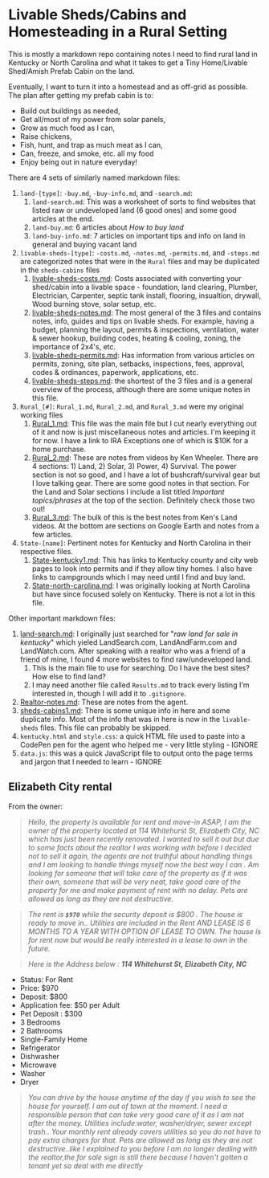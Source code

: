 # Livable Sheds/Cabins and Homesteading in a Rural Setting

This is mostly a markdown repo containing notes I need to find rural land in Kentucky or North Carolina and what it takes to get a Tiny Home/Livable Shed/Amish Prefab Cabin on the land.

Eventually, I want to turn it into a homestead and as off-grid as possible. The plan after getting my prefab cabin is to:

- Build out buildings as needed,
- Get all/most of my power from solar panels,
- Grow as much food as I can,
- Raise chickens,
- Fish, hunt, and trap as much meat as I can,
- Can, freeze, and smoke, etc. all my food
- Enjoy being out in nature everyday!

There are 4 sets of similarly named markdown files:

1. `land-[type]`: `-buy.md`, `-buy-info.md`, and `-search.md`:
   1. `land-search.md`: This was a worksheet of sorts to find websites that listed raw or undeveloped land (6 good ones) and some good articles at the end.
   2. `land-buy.md`: 6 articles about _How to buy land_
   3. `land-buy-info.md`: 7 articles on important tips and info on land in general and buying vacant land
1. `livable-sheds-[type]`: `-costs.md`, `-notes.md`, `-permits.md`, and `-steps.md` are categorized notes that were in the `Rural` files and may be duplicated in the `sheds-cabins` files
   1. [livable-sheds-costs.md](livable-sheds-costs.md): Costs associated with converting your shed/cabin into a livable space - foundation, land clearing, Plumber, Electrician, Carpenter, septic tank install, flooring, insualtion, drywall, Wood burning stove, solar setup, etc.
   2. [livable-sheds-notes.md](livable-sheds-notes.md): The most general of the 3 files and contains notes, info, guides and tips on livable sheds. For example, having a budget, planning the layout, permits & inspections, ventilation, water & sewer hookup, building codes, heating & cooling, zoning, the importance of 2x4's, etc.
   3. [livable-sheds-permits.md](livable-sheds-permits.md): Has information from various articles on permits, zoning, site plan, setbacks, inspections, fees, approval, codes & ordinances, paperwork, applications, etc.
   4. [livable-sheds-steps.md](livable-sheds-steps.md): the shortest of the 3 files and is a general overview of the process, although there are some unique notes in this file.
1. `Rural_[#]`: `Rural_1.md`, `Rural_2.md`, and `Rural_3.md` were my original working files
   1. [Rural_1.md](Rural_1.md): This file was the main file but I cut nearly everything out of it and now is just miscellaneous notes and articles. I'm keeping it for now. I have a link to IRA Exceptions one of which is $10K for a home purchase.
   2. [Rural_2.md](Rural_2.md): These are notes from videos by Ken Wheeler. There are 4 sections: 1) Land, 2) Solar, 3) Power, 4) Survival. The power section is not so good, and I have a lot of bushcraft/survival gear but I love talking gear. There are some good notes in that section. For the Land and Solar sections I include a list titled _Important topics/phrases_ at the top of the section. Definitely check those two out!
   3. [Rural_3.md](Rural_3.md): The bulk of this is the best notes from Ken's Land videos. At the bottom are sections on Google Earth and notes from a few articles.
1. `State-[name]`: Pertinent notes for Kentucky and North Carolina in their respective files.
   1. [State-kentucky1.md](State-kentucky1.md): This has links to Kentucky county and city web pages to look into permits and if they allow tiny homes. I also have links to campgrounds which I may need until I find and buy land.
   1. [State-north-carolina.md](State-north-carolina.md): I was originally looking at North Carolina but have since focused solely on Kentucky. There is not a lot in this file.

Other important markdown files:

1. [land-search.md](land-search.md): I originally just searched for "_raw land for sale in kentucky_" which yieled LandSearch.com, LandAndFarm.com and LandWatch.com. After speaking with a realtor who was a friend of a friend of mine, I found 4 more websites to find raw/undeveloped land.
   1. This is the main file to use for searching. Do I have the best sites? How else to find land?
   2. I may need another file called `Results.md` to track every listing I'm interested in, though I will add it to `.gitignore`.
2. [Realtor-notes.md](Realtor-notes.md): These are notes from the agent.
3. [sheds-cabins1.md](sheds-cabins1.md): There is some unique info in here and some duplicate info. Most of the info that was in here is now in the `livable-sheds` files. This file can probably be skipped.
4. `kentucky.html` and `style.css`: a quick HTML file used to paste into a CodePen pen for the agent who helped me - very little styling - IGNORE
5. `data.js`: this was a quick JavaScript file to output onto the page terms and jargon that I needed to learn - IGNORE

## Elizabeth City rental

From the owner:

> _Hello, the property is available for rent and move-in ASAP, I am the owner of the property located at 114 Whitehurst St, Elizabeth City, NC which has just been recently renovated. I wanted to sell it out but due to some facts about the realtor I was working with before I decided not to sell it again, the agents are not truthful about handling things and I am looking to handle things myself now the best way I can . Am looking for someone that will take care of the property as if it was their own, someone that will be very neat, take good care of the property for me and make payment of rent with no delay. Pets are allowed as long as they are not destructive._

> _The rent is **`$970`** while the security deposit is $800 . The house is ready to move in.. Utilities are included in the Rent AND LEASE IS 6 MONTHS TO A YEAR WITH OPTION OF LEASE TO OWN. The house is for rent now but would be really interested in a lease to own in the future._

> _Here is the Address below : **114 Whitehurst St, Elizabeth City, NC**_

- Status: For Rent
- Price: $970
- Deposit: $800
- Application fee: $50 per Adult
- Pet Deposit : $300
- 3 Bedrooms
- 2 Bathrooms
- Single-Family Home
- Refrigerator
- Dishwasher
- Microwave
- Washer
- Dryer

> _You can drive by the house anytime of the day if you wish to see the house for yourself. I am out of town at the moment. I need a responsible person that can take very good care of it as I am not after the money. Utilities include:water, washer/dryer, sewer except trash.. Your monthly rent already covers utilities so you do not have to pay extra charges for that. Pets are allowed as long as they are not destructive..like I explained to you before I am no longer dealing with the realtor,the for sale sign is still there because I haven't gotten a tenant yet so deal with me directly_

<!--
   Look into adding `CHANGELOG.md` - look at
   1. https://github.com/vweevers/common-changelog and
   2. https://gist.github.com/juampynr/4c18214a8eb554084e21d6e288a18a2c

   <div id="back-to-top"></div>

   <div align="right">&#8673; <a href="#back-to-top" title="Table of Contents">Back to Top</a></div>
 -->
